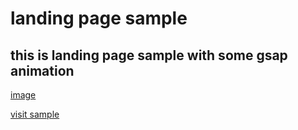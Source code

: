# landing page sample

## this is landing page sample with some gsap animation

[image](./ss.png)

[visit sample](https://ui-sample.vercel.app/)
